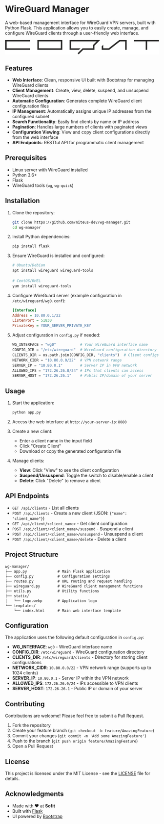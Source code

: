 # WireGuard Manager

A web-based management interface for WireGuard VPN servers, built with Python Flask. This application allows you to easily create, manage, and configure WireGuard clients through a user-friendly web interface.

![Sofit Logo](static/logo.webp)

## Features

- **Web Interface**: Clean, responsive UI built with Bootstrap for managing WireGuard clients
- **Client Management**: Create, view, delete, suspend, and unsuspend WireGuard clients
- **Automatic Configuration**: Generates complete WireGuard client configuration files
- **IP Management**: Automatically assigns unique IP addresses from the configured subnet
- **Search Functionality**: Easily find clients by name or IP address
- **Pagination**: Handles large numbers of clients with paginated views
- **Configuration Viewing**: View and copy client configurations directly from the web interface
- **API Endpoints**: RESTful API for programmatic client management

## Prerequisites

- Linux server with WireGuard installed
- Python 3.6+
- Flask
- WireGuard tools (`wg`, `wg-quick`)

## Installation

1. Clone the repository:
   ```bash
   git clone https://github.com/niteus-dev/wg-manager.git
   cd wg-manager
   ```

2. Install Python dependencies:
   ```bash
   pip install flask
   ```

3. Ensure WireGuard is installed and configured:
   ```bash
   # Ubuntu/Debian
   apt install wireguard wireguard-tools

   # CentOS/RHEL
   yum install wireguard-tools
   ```

4. Configure WireGuard server (example configuration in `/etc/wireguard/wg0.conf`):
   ```ini
   [Interface]
   Address = 10.80.0.1/22
   ListenPort = 51830
   PrivateKey = YOUR_SERVER_PRIVATE_KEY
   ```

5. Adjust configuration in `config.py` if needed:
   ```python
   WG_INTERFACE = "wg0"           # Your WireGuard interface name
   CONFIG_DIR = "/etc/wireguard"  # WireGuard configuration directory
   CLIENTS_DIR = os.path.join(CONFIG_DIR, "clients")  # Client configs directory
   NETWORK_CIDR = "10.80.0.0/22"  # VPN network range
   SERVER_IP = "10.80.0.1"        # Server IP in VPN network
   ALLOWED_IPS = "172.26.26.0/24" # IPs that clients can access
   SERVER_HOST = "172.26.26.1"    # Public IP/domain of your server
   ```

## Usage

1. Start the application:
   ```bash
   python app.py
   ```

2. Access the web interface at `http://your-server-ip:8080`

3. Create a new client:
   - Enter a client name in the input field
   - Click "Create Client"
   - Download or copy the generated configuration file

4. Manage clients:
   - **View**: Click "View" to see the client configuration
   - **Suspend/Unsuspend**: Toggle the switch to disable/enable a client
   - **Delete**: Click "Delete" to remove a client

## API Endpoints

- `GET /api/clients` - List all clients
- `POST /api/clients` - Create a new client (JSON: `{"name": "client_name"}`)
- `GET /api/client/<client_name>` - Get client configuration
- `POST /api/client/<client_name>/suspend` - Suspend a client
- `POST /api/client/<client_name>/unsuspend` - Unsuspend a client
- `POST /api/client/<client_name>/delete` - Delete a client

## Project Structure

```
wg-manager/
├── app.py              # Main Flask application
├── config.py           # Configuration settings
├── routes.py           # URL routing and request handling
├── wireguard.py        # WireGuard client management functions
├── utils.py            # Utility functions
├── static/
│   └── logo.webp       # Application logo
└── templates/
    └── index.html      # Main web interface template
```

## Configuration

The application uses the following default configuration in `config.py`:

- **WG_INTERFACE**: `wg0` - WireGuard interface name
- **CONFIG_DIR**: `/etc/wireguard` - WireGuard configuration directory
- **CLIENTS_DIR**: `/etc/wireguard/clients` - Directory for storing client configurations
- **NETWORK_CIDR**: `10.80.0.0/22` - VPN network range (supports up to 1024 clients)
- **SERVER_IP**: `10.80.0.1` - Server IP within the VPN network
- **ALLOWED_IPS**: `172.26.26.0/24` - IPs accessible to VPN clients
- **SERVER_HOST**: `172.26.26.1` - Public IP or domain of your server

## Contributing

Contributions are welcome! Please feel free to submit a Pull Request.

1. Fork the repository
2. Create your feature branch (`git checkout -b feature/AmazingFeature`)
3. Commit your changes (`git commit -m 'Add some AmazingFeature'`)
4. Push to the branch (`git push origin feature/AmazingFeature`)
5. Open a Pull Request

## License

This project is licensed under the MIT License - see the [LICENSE](LICENSE) file for details.

## Acknowledgments

- Made with ❤️ at **Sofit**
- Built with [Flask](https://flask.palletsprojects.com/)
- UI powered by [Bootstrap](https://getbootstrap.com/)
